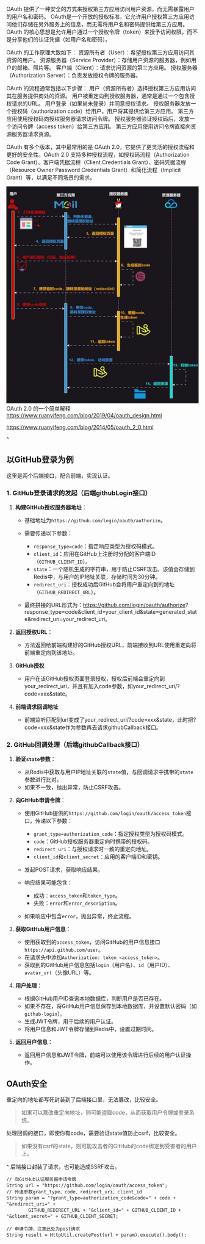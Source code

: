 OAuth 提供了一种安全的方式来授权第三方应用访问用户资源，而无需暴露用户的用户名和密码。
OAuth是一个开放的授权标准，它允许用户授权第三方应用访问他们存储在另外服务上的信息，而无需将用户名和密码提供给第三方应用。OAuth 的核心思想是允许用户通过一个授权令牌（token）来授予访问权限，而不是分享他们的认证凭据（如用户名和密码）。

OAuth 的工作原理大致如下：
资源所有者（User）：希望授权第三方应用访问其资源的用户。
资源服务器（Service Provider）：存储用户资源的服务器，例如用户的邮箱、照片等。
客户端（Client）：请求访问资源的第三方应用。
授权服务器（Authorization Server）：负责发放授权令牌的服务器。

OAuth 的流程通常包括以下步骤：
用户（资源所有者）选择授权第三方应用访问其在服务提供商处的资源。
用户被重定向到授权服务器，通常是通过一个包含授权请求的URL。
用户登录（如果尚未登录）并同意授权请求。
授权服务器发放一个授权码（authorization code）给用户，用户将其提供给第三方应用。
第三方应用使用授权码向授权服务器请求访问令牌。
授权服务器验证授权码后，发放一个访问令牌（access token）给第三方应用。
第三方应用使用访问令牌直接向资源服务器请求资源。

OAuth 有多个版本，其中最常用的是 OAuth 2.0，它提供了更灵活的授权流程和更好的安全性。OAuth 2.0 支持多种授权流程，如授权码流程（Authorization Code Grant）、客户端凭据流程（Client Credentials Grant）、密码凭据流程（Resource Owner Password Credentials Grant）和简化流程（Implicit Grant）等，以满足不同场景的需求。

![](.topwrite/assets/image_1743239285361.png)
OAuth 2.0 的一个简单解释
<https://www.ruanyifeng.com/blog/2019/04/oauth_design.html>

<https://www.ruanyifeng.com/blog/2014/05/oauth_2_0.html>


^
## **以GitHub登录为例**
这里是两个后端接口，配合前端，实现认证。


### 1. GitHub登录请求的发起（后端githubLogin接口）

  1. **构建GitHub授权服务器地址**：

     * 基础地址为`https://github.com/login/oauth/authorize`。

     * 需要传递以下参数：

       * `response_type=code`：指定响应类型为授权码模式。
       * `client_id`：应用在GitHub上注册时分配的客户端ID（`GITHUB_CLIENT_ID`）。
       * `state`：一个随机生成的字符串，用于防止CSRF攻击。该值会存储到Redis中，与用户的IP地址关联，存储时间为30分钟。
       * `redirect_uri`：授权成功后GitHub会将用户重定向到的地址（`GITHUB_REDIRECT_URL`）。

     * 最终拼接的URL形式为：https://github.com/login/oauth/authorize?
response_type=code&client_id=your_client_id&state=generated_state&redirect_uri=your_redirect_uri。

  2. **返回授权URL**：

     * 方法返回给前端构建好的GitHub授权URL，前端接收到URL使用重定向将前端重定向到该地址。

  3. **GitHub授权**
     * 用户在该GitHub授权页面登录授权，授权后前端会重定向到your_redirect_uri，并且有加入code参数，如your_redirect_uri/?code=xxx&state。

  4. **前端请求回调地址**
     * 前端监听匹配到url变成了your_redirect_uri/?code=xxx&state，此时把?code=xxx&state作为参数再去请求githubCallback接口。

### 2. GitHub回调处理（后端githubCallback接口）

  1. **验证`state`参数**：
     * 从Redis中获取与用户IP地址关联的`state`值，与回调请求中携带的`state`参数进行比对。
     * 如果不一致，抛出异常，防止CSRF攻击。

  2. **向GitHub申请令牌**：

     * 使用GitHub提供的`https://github.com/login/oauth/access_token`接口，传递以下参数：

       * `grant_type=authorization_code`：指定授权类型为授权码模式。
       * `code`：GitHub授权服务器重定向时携带的授权码。
       * `redirect_uri`：与授权请求时一致的重定向地址。
       * `client_id`和`client_secret`：应用的客户端ID和密钥。

     * 发起POST请求，获取响应结果。

     * 响应结果可能包含：

       * 成功：`access_token`和`token_type`。
       * 失败：`error`和`error_description`。

     * 如果响应中包含`error`，抛出异常，终止流程。

  3. **获取GitHub用户信息**：

     * 使用获取到的`access_token`，访问GitHub的用户信息接口`https://api.github.com/user`。
     * 在请求头中添加`Authorization: token <access_token>`。
     * 获取到的GitHub用户信息包括`login`（用户名）、`id`（用户ID）、`avatar_url`（头像URL）等。

  4. **用户处理**：

     * 根据GitHub用户ID查询本地数据库，判断用户是否已存在。
     * 如果不存在，将GitHub用户信息保存到本地数据库，并设置默认密码（如`github-login`）。
     * 生成JWT令牌，用于后续的用户认证。
     * 将用户信息和JWT令牌存储到Redis中，设置过期时间。

  5. **返回用户信息**：

     * 返回用户信息和JWT令牌，前端可以使用该令牌进行后续的用户认证操作。


## **OAuth安全**
重定向的地址都写死封装到了后端接口里，无法篡改，比较安全。
>如果可以篡改重定向地址，则可能盗取code，从而获取用户令牌或登录系统。

处理回调的接口，即使你有code，需要验证state值防止csrf，比较安全。
>如果没有csrf的state，则可能攻击者的GitHub的code绑定到受害者的用户上。


^
后端接口封装了请求，也可能造成SSRF攻击。
```
// 向GitHub认证服务器申请令牌
String url = "https://github.com/login/oauth/access_token";
// 传递参数grant_type、code、redirect_uri、client_id
String param = "?grant_type=authorization_code&code=" + code + "&redirect_uri=" +
        GITHUB_REDIRECT_URL + "&client_id=" + GITHUB_CLIENT_ID + "&client_secret=" + GITHUB_CLIENT_SECRET;

// 申请令牌，注意此处为post请求
String result = HttpUtil.createPost(url + param).execute().body();
```
